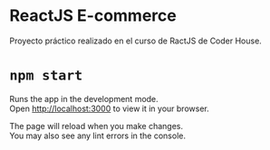 # ReactJS E-commerce

Proyecto práctico realizado en el curso de RactJS de Coder House.

# `npm start`

Runs the app in the development mode.\
Open [http://localhost:3000](http://localhost:3000) to view it in your browser.

The page will reload when you make changes.\
You may also see any lint errors in the console.